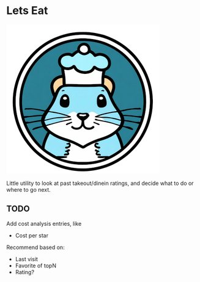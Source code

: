 # Lets Eat

![logo](./images/letseat-400.png)

Little utility to look at past takeout/dinein ratings, and decide what to do or
where to go next.

## TODO

Add cost analysis entries, like

* Cost per star

Recommend based on:

* Last visit
* Favorite of topN
* Rating?
